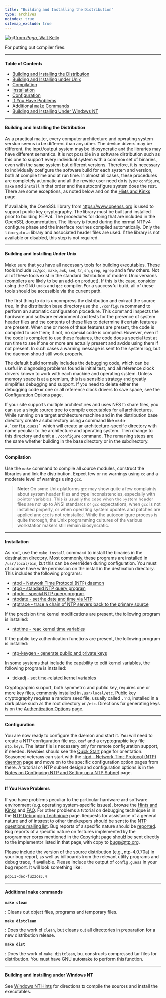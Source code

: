 ```yaml
---
title: "Building and Installing the Distribution"
type: archives
noindex: true 
sitemap_exclude: true
---
```


![gif](/documentation/pic/beaver.gif)[from _Pogo_, Walt Kelly](/reflib/pictures/)

For putting out compiler fires.

* * *

#### Table of Contents

*   [Building and Installing the Distribution](/documentation/4.2.2-series/build/#building-and-installing-the-distribution)
*   [Building and Installing under Unix](/documentation/4.2.2-series/build/#building-and-installing-under-unix)
*   [Compilation](/documentation/4.2.2-series/build/#compilation)
*   [Installation](/documentation/4.2.2-series/build/#installation)
*   [Configuration](/documentation/4.2.2-series/build/#configuration)
*   [If You Have Problems](/documentation/4.2.2-series/build/#if-you-have-problems)
*   [Additional <tt>make</tt> Commands](/documentation/4.2.2-series/build/#additional-ttmakett-commands)
*   [Building and Installing Under Windows NT](/documentation/4.2.2-series/build/#building-and-installing-under-windows-nt)

* * *

#### Building and Installing the Distribution

As a practical matter, every computer architecture and operating system version seems to be different than any other. The device drivers may be different, the input/output system may be idiosyncratic and the libraries may have different semantics. It is not possible in a software distribution such as this one to support every individual system with a common set of binaries, even with the same system but different versions. Therefore, it is necessary to individually configure the software build for each system and version, both at compile time and at run time. In almost all cases, these procedures are completely automatic and all the newbie user need do is type `configure`, `make` and `install` in that order and the autoconfigure system does the rest. There are some exceptions, as noted below and on the [Hints and Kinks](/documentation/4.2.2-series/hints/) page.

If available, the OpenSSL library from https://www.openssl.org is used to support public key cryptography. The library must be built and installed prior to building NTPv4. The procedures for doing that are included in the OpenSSL documentation. The library is found during the normal NTPv4 configure phase and the interface routines compiled automatically. Only the <code>libcrypto.a</code> library and associated header files are used. If the library is not available or disabled, this step is not required.

* * *

#### Building and Installing Under Unix

Make sure that you have all necessary tools for building executables. These tools include <code>cc/gcc</code>, <code>make</code>, <code>awk</code>, <code>sed</code>, <code>tr</code>, <code>sh</code>, <code>grep</code>, <code>egrep</code> and a few others. Not all of these tools exist in the standard distribution of modern Unix versions (compilers are likely to be an add-on product). If this is the case, consider using the GNU tools and <code>gcc</code> compiler. For a successful build, all of these tools should be accessible via the current path.

The first thing to do is uncompress the distribution and extract the source tree. In the distribution base directory use the <code>./configure</code> command to perform an automatic configuration procedure. This command inspects the hardware and software environment and tests for the presence of system header files and the contents of these files to determine if certain features are present. When one or more of these features are present, the code is compiled to use them; if not, no special code is compiled. However, even if the code is compiled to use these features, the code does a special test at run time to see if one or more are actually present and avoids using them if not present. In such cases a warning message is sent to the system log, but the daemon should still work properly.

The default build normally includes the debugging code, which can be useful in diagnosing problems found in initial test, and all reference clock drivers known to work with each machine and operating system. Unless memory space is at a premium, this is a sensible strategy and greatly simplifies debugging and support. If you need to delete either the debugging code or one or all reference clock drivers to save space, see the [Configuration Options](/documentation/4.2.2-series/config/) page.

If your site supports multiple architectures and uses NFS to share files, you can use a single source tree to compile executables for all architectures. While running on a target architecture machine and in the distribution base directory create a subdirectory using a command like <code>mkdir A.\`config.guess`</code>, which will create an architecture-specific directory with name peculiar to the architecture and operating system. Then change to this directory and emit a <code>./configure</code> command. The remaining steps are the same whether building in the base directory or in the subdirectory.

* * *

#### Compilation

Use the <code>make</code> command to compile all source modules, construct the libraries and link the distribution. Expect few or no warnings using <code>cc</code> and a moderate level of warnings using <code>gcc</code>. 
> **Note:** On some Unix platforms <code>gcc</code> may show quite a few complaints about system header files and type inconsistencies, especially with pointer variables. This is usually the case when the system header files are not up to ANSI standards or <code>gcc</code> expectations, when <code>gcc</code> is not installed properly, or when operating system updates and patches are applied and <code>gcc</code> is not reinstalled. While the autoconfigure process is quite thorough, the Unix programming cultures of the various workstation makers still remain idiosyncratic.

* * *

#### Installation

As root, use the <code>make install</code> command to install the binaries in the destination directory. Most commonly, these programs are installed in <code>/usr/local/bin</code>, but this can be overridden during configuration. You must of course have write permission on the install in the destination directory. This includes the following programs:

* [ntpd - Network Time Protocol (NTP) daemon](/documentation/4.2.2-series/ntpd/)
* [ntpq - standard NTP query program](/documentation/4.2.2-series/ntpq/)
* [ntpdc - special NTP query program](/documentation/4.2.2-series/ntpdc/)
* [ntpdate - set the date and time via NTP](/documentation/4.2.2-series/ntpdate/)
* [ntptrace - trace a chain of NTP servers back to the primary source](/documentation/4.2.2-series/ntptrace/) 

If the precision time kernel modifications are present, the following program is installed:

* [ntptime - read kernel time variables](/documentation/4.2.2-series/ntptime/) 

If the public key authentication functions are present, the following program is installed:

* [ntp-keygen - generate public and private keys](/documentation/4.2.2-series/keygen/) 

In some systems that include the capability to edit kernel variables, the following program is installed:

* [tickadj - set time-related kernel variables](/documentation/4.2.2-series/tickadj/) 

Cryptographic support, both symmetric and public key, requires one or more key files, commonly installed in <code>/usr/local/etc</code>. Public key cryptography requires a random seed file, usually called <code>.rnd</code>, installed in a dark place such as the root directory or <code>/etc</code>. Directions for generating keys is on the [Authentication Options](/documentation/4.2.2-series/authopt/) page.

* * *

#### Configuration

You are now ready to configure the daemon and start it. You will need to create a NTP configuration file <code>ntp.conf</code> and a cryptographic key file <code>ntp.keys</code>. The latter file is necessary only for remote configuration support, if needed. Newbies should see the [Quick Start](/documentation/4.2.2-series/quick/) page for orientation. Seasoned veterans can start with the [ntpd - Network Time Protocol (NTP) daemon](/documentation/4.2.2-series/ntpd/) page and move on to the specific configuration option pages from there. A tutorial on NTP subnet design and configuration options is in the [Notes on Configuring NTP and Setting up a NTP Subnet](/documentation/4.2.2-series/notes/) page.

* * *

#### If You Have Problems

If you have problems peculiar to the particular hardware and software environment (e.g. operating system-specific issues), browse the [Hints and Kinks](/documentation/4.2.2-series/hints/) and [FAQ](/ntpfaq/). For other problems a tutorial on debugging technique is in the [NTP Debugging Technique](/documentation/4.2.2-series/debug/) page. Requests for assistance of a general nature and of interest to other timekeepers should be sent to the [NTP questions mailing list](https://lists.ntp.org/questions/). Bug reports of a specific nature should be [reported](https://bugs.ntp.org/). Bug reports of a specific nature on features implemented by the programmer corps mentioned in the [Copyright](/documentation/4.2.2-series/copyright/) page should be sent directly to the implementor listed in that page, with copy to bugs@ntp.org.

Please include the version of the source distribution (e.g., ntp-4.0.70a) in your bug report, as well as billboards from the relevant utility programs and debug trace, if available. Please include the output of <code>config.guess</code> in your bug report. It will look something like:

`pdp11-dec-fuzzos3.4`

* * *

#### Additional <tt>make</tt> commands

<code>**make clean**</code>

: Cleans out object files, programs and temporary files.

<code>**make distclean**</code>

: Does the work of <code>clean</code>, but cleans out all directories in preparation for a new distribution release.

<code>**make dist**</code>

: Does the work of <code>make distclean</code>, but constructs compressed tar files for distribution. You must have GNU automake to perform this function.

* * *

#### Building and Installing under Windows NT

See [Windows NT Hints](/documentation/hints/winnt/) for directions to compile the sources and install the executables.